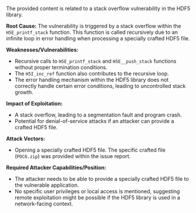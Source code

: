 The provided content is related to a stack overflow vulnerability in the HDF5 library.

**Root Cause:**
The vulnerability is triggered by a stack overflow within the `H5E_printf_stack` function. This function is called recursively due to an infinite loop in error handling when processing a specially crafted HDF5 file.

**Weaknesses/Vulnerabilities:**
- Recursive calls to `H5E_printf_stack` and `H5E__push_stack` functions without proper termination conditions.
- The `H5I_inc_ref` function also contributes to the recursive loop.
- The error handling mechanism within the HDF5 library does not correctly handle certain error conditions, leading to uncontrolled stack growth.

**Impact of Exploitation:**
- A stack overflow, leading to a segmentation fault and program crash.
- Potential for denial-of-service attacks if an attacker can provide a crafted HDF5 file.

**Attack Vectors:**
- Opening a specially crafted HDF5 file. The specific crafted file (`POC6.zip`) was provided within the issue report.

**Required Attacker Capabilities/Position:**
- The attacker needs to be able to provide a specially crafted HDF5 file to the vulnerable application.
- No specific user privileges or local access is mentioned, suggesting remote exploitation might be possible if the HDF5 library is used in a network-facing context.